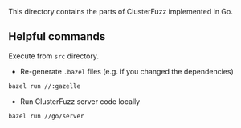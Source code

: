 This directory contains the parts of ClusterFuzz implemented in Go.

## Helpful commands

Execute from `src` directory.

* Re-generate `.bazel` files (e.g. if you changed the dependencies)

```bash
bazel run //:gazelle
```

* Run ClusterFuzz server code locally

```bash
bazel run //go/server
```
